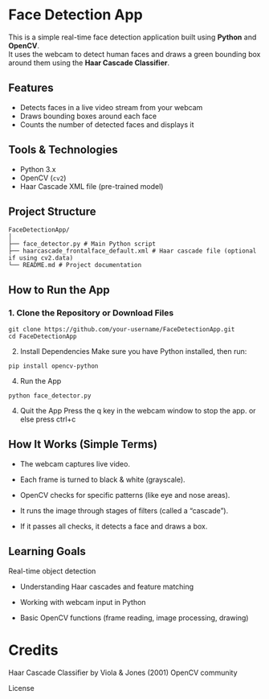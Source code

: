 # Face Detection App 

This is a simple real-time face detection application built using **Python** and **OpenCV**.  
It uses the webcam to detect human faces and draws a green bounding box around them using the **Haar Cascade Classifier**.

## Features

- Detects faces in a live video stream from your webcam
- Draws bounding boxes around each face
- Counts the number of detected faces and displays it

## Tools & Technologies

- Python 3.x
- OpenCV (`cv2`)
- Haar Cascade XML file (pre-trained model)

## Project Structure

    FaceDetectionApp/
    │
    ├── face_detector.py # Main Python script
    ├── haarcascade_frontalface_default.xml # Haar cascade file (optional if using cv2.data)
    └── README.md # Project documentation

## How to Run the App

### 1. Clone the Repository or Download Files

    git clone https://github.com/your-username/FaceDetectionApp.git
    cd FaceDetectionApp
  
  2. Install Dependencies
  Make sure you have Python installed, then run:

    pip install opencv-python
  
  4. Run the App
  
    python face_detector.py
  
  4. Quit the App
  Press the q key in the webcam window to stop the app.
  or else press ctrl+c
  
## How It Works (Simple Terms)
  - The webcam captures live video.

  - Each frame is turned to black & white (grayscale).

  - OpenCV checks for specific patterns (like eye and nose areas).

  - It runs the image through stages of filters (called a “cascade”).

  - If it passes all checks, it detects a face and draws a box.

## Learning Goals
Real-time object detection

- Understanding Haar cascades and feature matching

- Working with webcam input in Python

- Basic OpenCV functions (frame reading, image processing, drawing)


# Credits
Haar Cascade Classifier by Viola & Jones (2001)
OpenCV community

License

